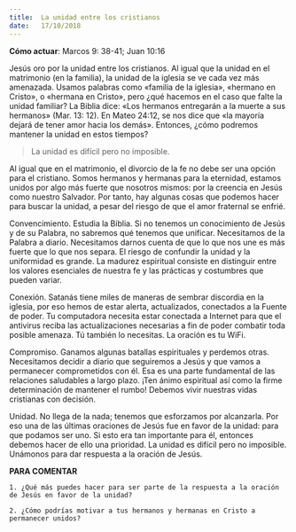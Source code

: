 ```yaml
---
title:  La unidad entre los cristianos
date:   17/10/2018
---
```


**Cómo actuar**: Marcos 9: 38-41; Juan 10:16

Jesús oro por la unidad entre los cristianos. Al igual que la unidad en el matrimonio (en la familia), la unidad de la iglesia se ve cada vez más amenazada. Usamos palabras como «familia de la iglesia», «hermano en Cristo», o «hermana en Cristo», pero ¿qué hacemos en el caso que falte la unidad familiar? La Biblia dice: «Los hermanos entregarán a la muerte a sus hermanos» (Mar. 13: 12). En Mateo 24:12, se nos dice que «la mayoría dejará de tener amor hacia los demás». Entonces, ¿cómo podremos mantener la unidad en estos tiempos?

> La unidad es difícil pero no imposible.

Al igual que en el matrimonio, el divorcio de la fe no debe ser una opción para el cristiano. Somos hermanos y hermanas para la eternidad, estamos unidos por algo más fuerte que nosotros mismos: por la creencia en Jesús como nuestro Salvador. Por tanto, hay algunas cosas que podemos hacer para buscar la unidad, a pesar del riesgo de que el amor fraternal se enfrié.

Convencimiento. Estudia la Biblia. Si no tenemos un conocimiento de Jesús y de su Palabra, no sabremos qué tenemos que unificar. Necesitamos de la Palabra a diario. Necesitamos darnos cuenta de que lo que nos une es más fuerte que lo que nos separa. El riesgo de confundir la unidad y la uniformidad es grande. La madurez espiritual consiste en distinguir entre los valores esenciales de nuestra fe y las prácticas y costumbres que pueden variar.

Conexión. Satanás tiene miles de maneras de sembrar discordia en la iglesia, por eso hemos de estar alerta, actualizados, conectados a la Fuente de poder. Tu computadora necesita estar conectada a Internet para que el antivirus reciba las actualizaciones necesarias a fin de poder combatir toda posible amenaza. Tú también lo necesitas. La oración es tu WiFi.

Compromiso. Ganamos algunas batallas espirituales y perdemos otras. Necesitamos decidir a diario que seguiremos a Jesús y que vamos a permanecer comprometidos con él. Esa es una parte fundamental de las relaciones saludables a largo plazo. ¡Ten ánimo espiritual así como la firme determinación de mantener el rumbo! Debemos vivir nuestras vidas cristianas con decisión.

Unidad. No llega de la nada; tenemos que esforzamos por alcanzarla. Por eso una de las últimas oraciones de Jesús fue en favor de la unidad: para que podamos ser uno. Si esto era tan importante para él, entonces debemos hacer de ello una prioridad. La unidad es difícil pero no imposible. Unámonos para dar respuesta a la oración de Jesús.

**PARA COMENTAR**

`1. ¿Qué más puedes hacer para ser parte de la respuesta a la oración de Jesús en favor de la unidad?`

`2. ¿Cómo podrías motivar a tus hermanos y hermanas en Cristo a permanecer unidos?`
